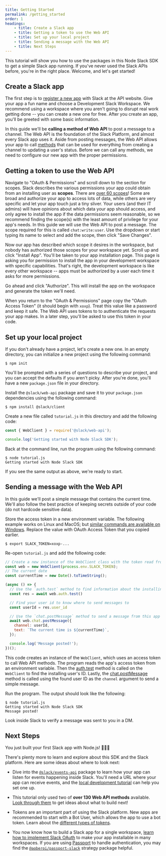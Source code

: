 ```yaml
---
title: Getting Started
permalink: /getting_started
order: 1
headings:
    - title: Create a Slack app
    - title: Getting a token to use the Web API
    - title: Set up your local project
    - title: Sending a message with the Web API
    - title: Next Steps
---
```


This tutorial will show you how to use the packages in this Node Slack SDK to get a simple Slack app running. If you've
never used the Slack APIs before, you're in the right place. Welcome, and let's get started!

## Create a Slack app

The first step is to [register a new app](https://api.slack.com/apps/new) with Slack at the API website. Give your app a
fun name and choose a Development Slack Workspace. We recommend using a workspace where you aren't going to disrupt real
work getting done -- you can create a new one for free. After you create an app, you'll be greeted with some basic information.

In this guide we'll be **calling a method of Web API** to post a message to a channel. The Web API is the foundation of
the Slack Platform, and almost every Slack app uses it. Aside from posting messages, the Web API allows your app to call
[methods](https://api.slack.com/methods) that can be used for everything from creating a channel to updating a user's
status. Before we can call any methods, we need to configure our new app with the proper permissions.

## Getting a token to use the Web API

Navigate to "OAuth & Permissions" and scroll down to the section for scopes. Slack describes the various permissions
your app could obtain from an installing user as **scopes**. There are [over 60 scopes](https://api.slack.com/scopes)!
Some are broad and authorize your app to access lots of data, while others are very specific and let your app touch just
a tiny sliver. Your users (and their IT admins) will have opinions about which data your app should access, and only
agree to install the app if the data permissions seem reasonable, so we recommend finding the scope(s) with the least
amount of privilege for your app's needs. In this guide we will use the Web API to post a message. The scope required
for this is called `chat:write:user`. Use the dropdown or start typing its name to select and add the scope, then click
"Save Changes".

Now our app has described which scope it desires in the workspace, but nobody has authorized those scopes for your
workspace yet. Scroll up and click "Install App". You'll be taken to your app installation page. This page is asking you
for permission to install the app in your development workspace with specific capabilities. That's right, the
development workspace is like every other workspace -- apps must be authorized by a user each time it asks for more
permissions.

Go ahead and click "Authorize". This will install the app on the workspace and generate the token we'll need.

When you return to the "OAuth & Permissions" page copy the "OAuth Access Token" (it should begin with `xoxp`). Treat
this value like a password and keep it safe. The Web API uses tokens to to authenticate the requests your app makes. In
a later step, you'll be asked to use this token in your code.

## Set up your local project

If you don't already have a project, let's create a new one. In an empty directory, you can initialize a new project
using the following command:

```shell
$ npm init
```

You'll be prompted with a series of questions to describe your project, and you can accept the defaults if you aren't
picky. After you're done, you'll have a new `package.json` file in your directory.

Install the `@slack/web-api` package and save it to your `package.json` dependencies using the following command:

```shell
$ npm install @slack/client
```

Create a new file called `tutorial.js` in this directory and add the following code:

```javascript
const { WebClient } = require('@slack/web-api');

console.log('Getting started with Node Slack SDK');
```

Back at the command line, run the program using the following command:

```shell
$ node tutorial.js
Getting started with Node Slack SDK
```

If you see the same output as above, we're ready to start.

## Sending a message with the Web API

In this guide we'll post a simple message that contains the current time. We'll also follow the best practice of keeping
secrets outside of your code (do not hardcode sensitive data).

Store the access token in a new environment variable. The following example works on Linux and MacOS; but [similar
commands are available on Windows](https://superuser.com/a/212153/94970). Replace the value with OAuth Access Token that
you copied earlier.

```shell
$ export SLACK_TOKEN=xoxp-...
```

Re-open `tutorial.js` and add the following code:

```javascript
// Create a new instance of the WebClient class with the token read from your environment variable
const web = new WebClient(process.env.SLACK_TOKEN);
// The current date
const currentTime = new Date().toTimeString();

(async () => {
  // Use the `auth.test` method to find information about the installing user
  const res = await web.auth.test()

  // Find your user id to know where to send messages to
  const userId = res.user_id

  // Use the `chat.postMessage` method to send a message from this app
  await web.chat.postMessage({
    channel: userId,
    text: `The current time is ${currentTime}`,
  });

  console.log('Message posted!');
})();
```

This code creates an instance of the `WebClient`, which uses an access token to call Web API methods. The program reads
the app's access token from an environment variable. Then the [auth.test](https://api.slack.com/methods/auth.test)
method is called on the `WebClient` to find the installing user's ID. Lastly, the
[chat.postMessage](https://api.slack.com/methods/chat.postMessage) method is called using the found user ID as the
`channel` argument to send a simple message.

Run the program. The output should look like the following:

```shell
$ node tutorial.js
Getting started with Node Slack SDK
Message posted!
```

Look inside Slack to verify a message was sent to you in a DM.

## Next Steps

You just built your first Slack app with Node.js! 🎉💃🌮

There's plenty more to learn and explore about this SDK and the Slack platform. Here are some ideas about where to
look next:

* Dive into the [`@slack/events-api`](https://slack.dev/node-slack-sdk/events_api) package to learn how your app can
  listen for events happening inside Slack. You'll need a URL where your app can receive events, and the [local
  development tutorial](https://slack.dev/node-slack-sdk/local_development) can help you set one up.

* This tutorial only used two of **over 130 Web API methods** available. [Look through
  them](https://api.slack.com/methods) to get ideas about what to build next!

* Tokens are an important part of using the Slack platform. New apps are recommended to start with a Bot User, which
  allows the app to use a bot token. Learn about the [different types of
  tokens](https://api.slack.com/docs/token-types).

* You now know how to build a Slack app for a single workspace, [learn how to implement Slack
  OAuth](https://api.slack.com/docs/oauth) to make your app installable in many workspaces. If you are using
  [Passport](http://www.passportjs.org/) to handle authentication, you may find the
  [`@aoberoi/passport-slack`](https://github.com/aoberoi/passport-slack) strategy package helpful.

